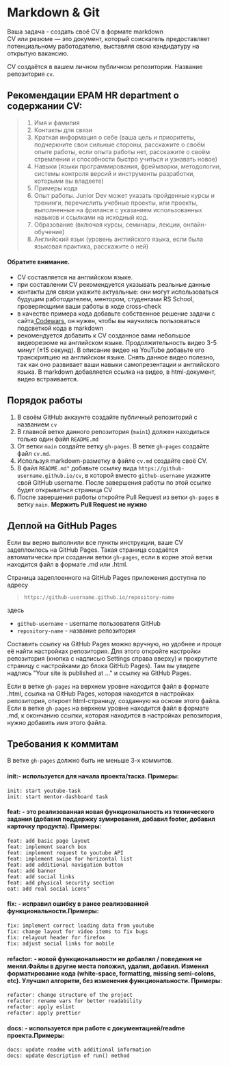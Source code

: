 #  Markdown & Git
 Ваша задача - создать своё CV в формате markdown<br>                                                               CV или резюме — это документ, который соискатель предоставляет потенциальному работодателю, выставляя свою кандидатуру на открытую вакансию.   

CV создаётся в вашем личном публичном репозитории. Название репозитория `cv`.  

## Рекомендации EPAM HR department о содержании CV:
 >1. Имя и фамилия
 >2. Контакты для связи
 >3. Краткая информация о себе (ваша цель и приоритеты, подчеркните свои сильные стороны, расскажите о своём опыте работы, если опыта работы нет, расскажите о своём стремлении и способности быстро учиться и узнавать новое)
 >4. Навыки (языки программирования, фреймворки, методологии, системы контроля версий и инструменты разработки, которыми вы владеете)
 >5. Примеры кода
 >6. Опыт работы. Junior Dev может указать пройденные курсы и тренинги, перечислить учебные проекты, или проекты, выполненные на фрилансе с указанием использованных навыков и ссылками на исходный код.
 >7. Образование (включая курсы, семинары, лекции, онлайн-обучение)
 >8. Английский язык (уровень английского языка, если была языковая практика, расскажите о ней)

#### Обратите внимание.
* CV составляется на английском языке.
* при составлении CV рекомендуется указывать реальные данные
* контакты для связи укажите актуальные: они могут использоваться будущим работодателем, ментором, студентами RS School, проверяющими ваши работы в ходе cross-check
*  в качестве примера кода добавьте собственное решение задачи с сайта[ Codewars](<https://www.codewars.com>), он нужен, чтобы вы научились пользоваться подсветкой кода в markdown
* рекомендуется добавить к CV созданное вами небольшое видеорезюме на английском языке. Продолжительность видео 3-5 минут (±15 секунд). В описание видео на YouTube добавьте его транскрипцию на английском языке. Снять данное видео полезно, так как оно развивает ваши навыки самопрезентации и английского языка. В markdown добавляется ссылка на видео, в html-документ, видео встраивается.



## Порядок работы
 >
  1. В своём GitHub аккаунте создайте публичный репозиторий с названием `cv`
  2. В главной ветке данного репозитория (`main1`) должен находиться только один файл `README.md`
  3. От ветки `main` создайте ветку `gh-pages`. В ветке `gh-pages` создайте файл `cv.md`.
  4. Используя markdown-разметку в файле `cv.md` создайте своё CV.
  5. В файл `README.md"` добавьте ссылку вида `https://github-username.github.io/cv`, в которой вместо `github-username` укажите свой GitHub username. После завершения работы по этой ссылке будет открываться страница CV
  6. После завершения работы откройте Pull Request из ветки `gh-pages` в ветку `main`. **Мержить Pull Request не нужно**

  ## Деплой на GitHub Pages ##
  Если вы верно выполнили все пункты инструкции, ваше CV задеплоилось на GitHub Pages. Такая страница создаётся автоматически при создании ветки `gh-pages`, если в корне этой ветки находится файл в формате .md или .html.

Страница задеплоенного на GitHub Pages приложения доступна по адресу

>`https://github-username.github.io/repository-name`

здесь

* `github-username` - username пользователя GitHub
* `repository-name` - название репозитория

Составить ссылку на GitHub Pages можно вручную, но удобнее и проще её найти настройках репозитория. Для этого откройте настройки репозитория (кнопка с надписью Settings справа вверху) и прокрутите страницу с настройками до блока GitHub Pages). Там вы увидете надпись "Your site is published at ..." и ссылку на GitHub Pages.

Если в ветке `gh-pages` на верхнем уровне находится файл в формате .html, ссылка на GitHub Pages, которая находится в настройках репозитория, откроет html-страницу, созданную на основе этого файла. Если в ветке `gh-pages` на верхнем уровне находится файл в формате .md, к окончанию ссылки, которая находится в настройках репозитория, нужно добавить имя этого файла.

## Требования к коммитам ##

В ветке `gh-pages` должно быть не меньше 3-х коммитов.


#### init:- используется для начала проекта/таска. Примеры:

    init: start youtube-task
    init: start mentor-dashboard task 

#### feat: - это реализованная новая функциональность из технического задания (добавил поддержку зумирования, добавил footer, добавил карточку продукта). Примеры:

    feat: add basic page layout 
    feat: implement search box
    feat: implement request to youtube API
    feat: implement swipe for horizontal list
    feat: add additional navigation button
    feat: add banner
    feat: add social links
    feat: add physical security section
    eat: add real social icons"

#### fix: - исправил ошибку в ранее реализованной функциональности.Примеры:

    fix: implement correct loading data from youtube
    fix: change layout for video items to fix bugs
    fix: relayout header for firefox
    fix: adjust social links for mobile

#### refactor: - новой функциональности не добавлял / поведения не менял.Файлы в другие места положил, удалил, добавил. Изменил форматирование кода (white-space, formatting, missing semi-colons, etc). Улучшил алгоритм, без изменения функциональности.                                          Примеры:

    refactor: change structure of the project
    refactor: rename vars for better readability
    refactor: apply eslint
    refactor: apply prettier

#### docs: - используется при работе с документацией/readme проекта.Примеры:

    docs: update readme with additional information
    docs: update description of run() method